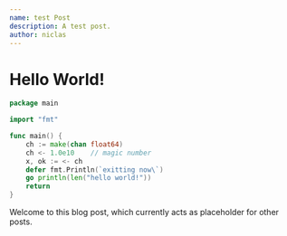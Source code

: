 ```yaml
---
name: test Post
description: A test post.
author: niclas
---
```


# Hello World!

```go
package main

import "fmt"

func main() {
    ch := make(chan float64)
    ch <- 1.0e10    // magic number
    x, ok := <- ch
    defer fmt.Println(`exitting now\`)
    go println(len("hello world!"))
    return
}
```

Welcome to this blog post, which currently acts as placeholder for other posts.
